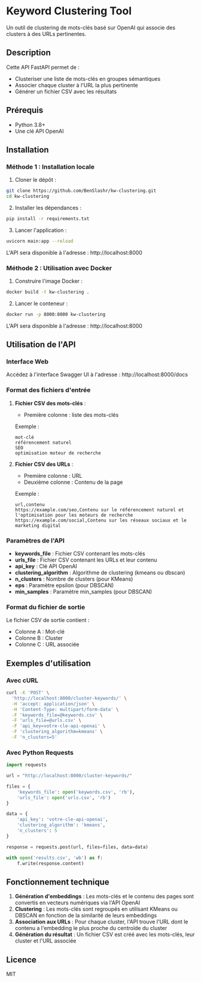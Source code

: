 # Keyword Clustering Tool

Un outil de clustering de mots-clés basé sur OpenAI qui associe des clusters à des URLs pertinentes.

## Description

Cette API FastAPI permet de :
- Clusteriser une liste de mots-clés en groupes sémantiques
- Associer chaque cluster à l'URL la plus pertinente
- Générer un fichier CSV avec les résultats

## Prérequis

- Python 3.8+
- Une clé API OpenAI

## Installation

### Méthode 1 : Installation locale

1. Cloner le dépôt :
```bash
git clone https://github.com/BenSlashr/kw-clustering.git
cd kw-clustering
```

2. Installer les dépendances :
```bash
pip install -r requirements.txt
```

3. Lancer l'application :
```bash
uvicorn main:app --reload
```

L'API sera disponible à l'adresse : http://localhost:8000

### Méthode 2 : Utilisation avec Docker

1. Construire l'image Docker :
```bash
docker build -t kw-clustering .
```

2. Lancer le conteneur :
```bash
docker run -p 8000:8000 kw-clustering
```

L'API sera disponible à l'adresse : http://localhost:8000

## Utilisation de l'API

### Interface Web

Accédez à l'interface Swagger UI à l'adresse : http://localhost:8000/docs

### Format des fichiers d'entrée

1. **Fichier CSV des mots-clés** :
   - Première colonne : liste des mots-clés

   Exemple :
   ```
   mot-clé
   référencement naturel
   SEO
   optimisation moteur de recherche
   ```

2. **Fichier CSV des URLs** :
   - Première colonne : URL
   - Deuxième colonne : Contenu de la page

   Exemple :
   ```
   url,contenu
   https://example.com/seo,Contenu sur le référencement naturel et l'optimisation pour les moteurs de recherche
   https://example.com/social,Contenu sur les réseaux sociaux et le marketing digital
   ```

### Paramètres de l'API

- **keywords_file** : Fichier CSV contenant les mots-clés
- **urls_file** : Fichier CSV contenant les URLs et leur contenu
- **api_key** : Clé API OpenAI
- **clustering_algorithm** : Algorithme de clustering (kmeans ou dbscan)
- **n_clusters** : Nombre de clusters (pour KMeans)
- **eps** : Paramètre epsilon (pour DBSCAN)
- **min_samples** : Paramètre min_samples (pour DBSCAN)

### Format du fichier de sortie

Le fichier CSV de sortie contient :
- Colonne A : Mot-clé
- Colonne B : Cluster
- Colonne C : URL associée

## Exemples d'utilisation

### Avec cURL

```bash
curl -X 'POST' \
  'http://localhost:8000/cluster-keywords/' \
  -H 'accept: application/json' \
  -H 'Content-Type: multipart/form-data' \
  -F 'keywords_file=@keywords.csv' \
  -F 'urls_file=@urls.csv' \
  -F 'api_key=votre-cle-api-openai' \
  -F 'clustering_algorithm=kmeans' \
  -F 'n_clusters=5'
```

### Avec Python Requests

```python
import requests

url = "http://localhost:8000/cluster-keywords/"

files = {
    'keywords_file': open('keywords.csv', 'rb'),
    'urls_file': open('urls.csv', 'rb')
}

data = {
    'api_key': 'votre-cle-api-openai',
    'clustering_algorithm': 'kmeans',
    'n_clusters': 5
}

response = requests.post(url, files=files, data=data)

with open('results.csv', 'wb') as f:
    f.write(response.content)
```

## Fonctionnement technique

1. **Génération d'embeddings** : Les mots-clés et le contenu des pages sont convertis en vecteurs numériques via l'API OpenAI
2. **Clustering** : Les mots-clés sont regroupés en utilisant KMeans ou DBSCAN en fonction de la similarité de leurs embeddings
3. **Association aux URLs** : Pour chaque cluster, l'API trouve l'URL dont le contenu a l'embedding le plus proche du centroïde du cluster
4. **Génération du résultat** : Un fichier CSV est créé avec les mots-clés, leur cluster et l'URL associée

## Licence

MIT